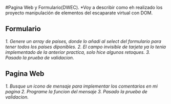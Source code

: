 ﻿#Pagina Web y Formulario(DWEC).
*Voy a describir como eh realizado los proyecto manipulación de elementos del escaparate virtual con DOM.

## Formulario
*1. Genere un array de paises, donde lo añadi al select del formulario para tener todos los paises diponibles.*
*2. El campo invisible de tarjeta ya lo tenia implementado de la anterior practica, solo hice algunos retoques.*
*3. Pasado la prueba de validacion.*

## Pagina Web
*1. Busque un icono de mensaje para implementar los comentarios en mi pagina*
*2. Programe la funcion del mensaje*
*3. Pasado la prueba de validacion.*





